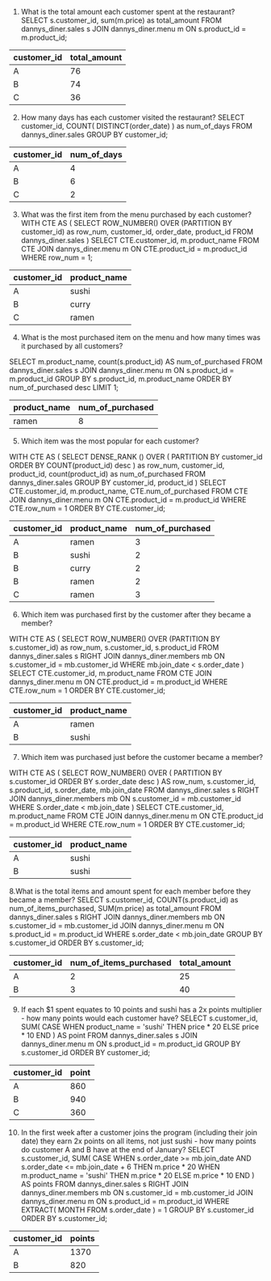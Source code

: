 1. What is the total amount each customer spent at the restaurant?
SELECT 
  s.customer_id, 
  sum(m.price) as total_amount 
FROM 
  dannys_diner.sales s 
  JOIN dannys_diner.menu m ON s.product_id = m.product_id;

| customer_id | total_amount |
| ----------- | ------------ |
| A           | 76           |
| B           | 74           |
| C           | 36           |

2. How many days has each customer visited the restaurant?
SELECT 
  customer_id, 
  COUNT(
    DISTINCT(order_date)
  ) as num_of_days 
FROM 
  dannys_diner.sales 
GROUP BY 
  customer_id;

| customer_id | num_of_days |
| ----------- | ----------- |
| A           | 4           |
| B           | 6           |
| C           | 2           |

3. What was the first item from the menu purchased by each customer?
WITH CTE AS (
  SELECT 
    ROW_NUMBER() OVER (PARTITION BY customer_id) as row_num, 
    customer_id, 
    order_date, 
    product_id 
  FROM 
    dannys_diner.sales
) 
SELECT 
  CTE.customer_id, 
  m.product_name 
FROM 
  CTE 
  JOIN dannys_diner.menu m ON CTE.product_id = m.product_id 
WHERE 
  row_num = 1;


| customer_id | product_name |
| -----------  | ------------ |
| A              | sushi        |
| B           | curry        |
| C           | ramen        |

4. What is the most purchased item on the menu and how many times was it purchased by all customers?

SELECT 
  m.product_name, 
  count(s.product_id) AS num_of_purchased 
FROM 
  dannys_diner.sales s 
  JOIN dannys_diner.menu m ON s.product_id = m.product_id 
GROUP BY 
  s.product_id, 
  m.product_name 
ORDER BY 
  num_of_purchased desc 
LIMIT 
  1;


| product_name | num_of_purchased |
| ------------ | ---------------- |
| ramen        | 8                |


5. Which item was the most popular for each customer?

WITH CTE AS (
  SELECT 
    DENSE_RANK () OVER (
      PARTITION BY customer_id 
      ORDER BY 
        COUNT(product_id) desc
    ) as row_num, 
    customer_id, 
    product_id, 
    count(product_id) as num_of_purchased 
  FROM 
    dannys_diner.sales 
  GROUP BY 
    customer_id, 
    product_id
) 
SELECT 
  CTE.customer_id, 
  m.product_name, 
  CTE.num_of_purchased 
FROM 
  CTE 
  JOIN dannys_diner.menu m ON CTE.product_id = m.product_id 
WHERE 
  CTE.row_num = 1 
ORDER BY 
  CTE.customer_id;


| customer_id | product_name | num_of_purchased |
| ----------- | ------------ | ---------------- |
| A           | ramen        | 3                |
| B           | sushi        | 2                |
| B           | curry        | 2                |
| B           | ramen        | 2                |
| C           | ramen        | 3                |

6. Which item was purchased first by the customer after they became a member?

WITH CTE AS (
  SELECT 
    ROW_NUMBER() OVER (PARTITION BY s.customer_id) as row_num, 
    s.customer_id, 
    s.product_id 
  FROM 
    dannys_diner.sales s 
    RIGHT JOIN dannys_diner.members mb ON s.customer_id = mb.customer_id 
  WHERE 
    mb.join_date < s.order_date
) 
SELECT 
  CTE.customer_id, 
  m.product_name 
FROM 
  CTE 
  JOIN dannys_diner.menu m ON CTE.product_id = m.product_id 
WHERE 
  CTE.row_num = 1 
ORDER BY 
  CTE.customer_id;


| customer_id | product_name |
| ----------- | ------------ |
| A           | ramen        |
| B           | sushi        |

7. Which item was purchased just before the customer became a member?

WITH CTE AS (
  SELECT 
    ROW_NUMBER() OVER (
      PARTITION BY s.customer_id 
      ORDER BY 
        s.order_date desc
    ) AS row_num, 
    s.customer_id, 
    s.product_id, 
    s.order_date, 
    mb.join_date 
  FROM 
    dannys_diner.sales s 
    RIGHT JOIN dannys_diner.members mb ON s.customer_id = mb.customer_id 
  WHERE 
    S.order_date < mb.join_date
) 
SELECT 
  CTE.customer_id, 
  m.product_name 
FROM 
  CTE 
  JOIN dannys_diner.menu m ON CTE.product_id = m.product_id 
WHERE 
  CTE.row_num = 1 
ORDER BY 
  CTE.customer_id;


| customer_id | product_name |
| ----------- | ------------ |
| A           | sushi        |
| B           | sushi        |

8.What is the total items and amount spent for each member before they became a member?
SELECT 
  s.customer_id, 
  COUNT(s.product_id) as num_of_items_purchased, 
  SUM(m.price) as total_amount 
FROM 
  dannys_diner.sales s 
  RIGHT JOIN dannys_diner.members mb ON s.customer_id = mb.customer_id 
  JOIN dannys_diner.menu m ON s.product_id = m.product_id 
WHERE 
  s.order_date < mb.join_date 
GROUP BY 
  s.customer_id 
ORDER BY 
  s.customer_id;


| customer_id | num_of_items_purchased | total_amount |
| ----------- | ---------------------- | ------------ |
| A           | 2                      | 25           |
| B           | 3                      | 40           |

9. If each $1 spent equates to 10 points and sushi has a 2x points multiplier - how many points would each customer have?
SELECT 
  s.customer_id, 
  SUM(
    CASE WHEN product_name = 'sushi' THEN price * 20 ELSE price * 10 END
  ) AS point 
FROM 
  dannys_diner.sales s 
  JOIN dannys_diner.menu m ON s.product_id = m.product_id 
GROUP BY 
  s.customer_id 
ORDER BY 
  customer_id;

| customer_id | point |
| ----------- | ----- |
| A           | 860   |
| B           | 940   |
| C           | 360   |

10. In the first week after a customer joins the program (including their join date) they earn 2x points on all items, not just sushi - how many points do customer A and B have at the end of January?
SELECT 
  s.customer_id, 
  SUM(
    CASE WHEN s.order_date >= mb.join_date 
    AND s.order_date <= mb.join_date + 6 THEN m.price * 20 WHEN m.product_name = 'sushi' THEN m.price * 20 ELSE m.price * 10 END
  ) AS points 
FROM 
  dannys_diner.sales s 
  RIGHT JOIN dannys_diner.members mb ON s.customer_id = mb.customer_id 
  JOIN dannys_diner.menu m ON s.product_id = m.product_id 
WHERE 
  EXTRACT(
    MONTH 
    FROM 
      s.order_date
  ) = 1 
GROUP BY 
  s.customer_id 
ORDER BY 
  s.customer_id;


| customer_id | points |
| ----------- | ------ |
| A           | 1370   |
| B           | 820    |





